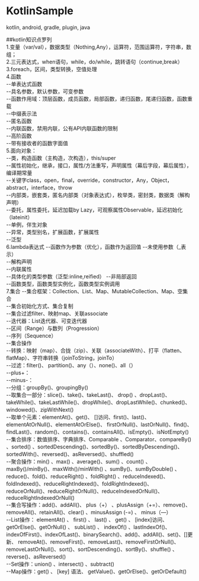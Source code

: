 # KotlinSample
kotlin, android, gradle, plugin, java

##kotlin知识点罗列  
1.变量（var/val），数据类型（Nothing,Any），运算符，范围运算符，字符串，数组；  
2.三元表达式，when语句，while，do/while，跳转语句（continue,break）  
3.foreach，区间，类型转换，空值处理  
4.函数  
  --单表达式函数  
  --具名参数，默认参数，可变参数  
  --函数作用域：顶层函数，成员函数，局部函数，递归函数，尾递归函数，函数重载  
  --中缀表示法  
  --匿名函数  
  --内联函数，禁用内联，公有API内联函数的限制  
  --高阶函数  
  --带有接收者的函数字面值  
5.面向对象：  
  --类，构造函数（主构造，次构造），this/super  
  --属性初始化，继承，接口，属性/方法重写，声明属性（幕后字段，幕后属性），编译期常量  
  --关键字class，open，final，override，constructor，Any，Object，abstract，interface，throw  
  --内部类，嵌套类，匿名内部类（对象表达式），枚举类，密封类，数据类（解构声明）  
  --委托，属性委托，延迟加载by Lazy，可观察属性Observable，延迟初始化（lateinit）  
  --单例，伴生对象  
  --异常，类型别名，扩展函数，扩展属性  
  --泛型  
6.lambda表达式
  --函数作为参数（优化），函数作为返回值
  --未使用参数（_表示）  
  --解构声明  
  --内联属性  
  --具体化的类型参数（泛型:inline,reified）
  --非局部返回  
  --函数类型，函数类型实例化，函数类型实例调用  
7.集合
  --集合框架：Collection、List、Map、MutableCollection、Map、空集合  
  --集合初始化方式、集合复制  
  --集合过滤filter、映射map、关联associate  
  --迭代器：List迭代器、可变迭代器  
  --区间（Range）与数列（Progression）  
  --序列（Sequence）  
  --集合操作  
    --转换：映射（map）、合拢（zip）、关联（associateWith）、打平（flatten、flatMap）、字符串转换（joinToString，joinTo）  
    --过滤：filter()、 partition()、any（）、none()、all（）  
    --plus+：  
    --minus-：  
    --分组：groupBy()、groupingBy()  
    --取集合一部分：slice()、take()、takeLast()、 drop() 、dropLast()、takeWhile()、takeLastWhile()、dropWhile()、dropLastWhile()、chunked()、windowed()、zipWithNext()  
    --取单个元素：elementAt()、get()、 []访问、first()、last()、elementAtOrNull()、elementAtOrElse()、 firstOrNull()、lastOrNull()、find()、findLast()、random()、contains()、containsAll()、isEmpty()、isNotEmpty()  
    --集合排序：数值排序、字典排序、Comparable 、Comparator、compareBy() 、sorted() 、sortedDescending()、sortedBy()、sortedByDescending()、sortedWith()、reversed()、asReversed()、shuffled()  
    --聚合操作：min() 、max() 、average()、sum() 、count() 、maxBy()/minBy()、maxWith()/minWith() 、sumBy()、sumByDouble() 、reduce()、fold()、reduceRight() 、foldRight() 、reduceIndexed()、foldIndexed()、reduceRightIndexed()、foldRightIndexed()、reduceOrNull()、reduceRightOrNull()、reduceIndexedOrNull()、reduceRightIndexedOrNull()  
    --集合写操作：add()、addAll()、 plus（+） 、plusAssign（+=）、remove()、removeAll()、retainAll()、clear() 、minusAssign (-=) 、 minus（—）  
    --List操作： elementAt() 、 first() 、 last() 、 get() 、 [index]访问、getOrElse()、getOrNull() 、 subList() 、 indexOf() 、lastIndexOf()、indexOfFirst()、indexOfLast()、binarySearch()、add()、addAll()、set()、[]更新、 removeAt()、removeFirst()、removeLast()、removeFirstOrNull()、removeLastOrNull()、sort()、sortDescending()、sortBy()、shuffle() 、reverse()、asReversed()  
    --Set操作：union() 、intersect() 、subtract()  
    --Map操作：get() 、 [key] 语法、 getValue()、getOrElse()、getOrDefault()  




